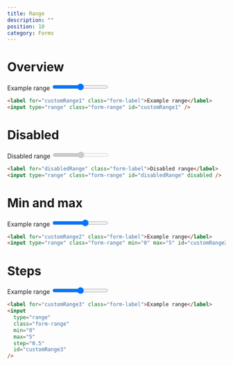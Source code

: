 ```yaml
---
title: Range
description: ""
position: 10
category: Forms
---
```


# Overview

<div class="bd-example">
        <label for="customRange1" class="form-label">Example range</label>
        <input type="range" class="form-range" id="customRange1">
</div>

```html
<label for="customRange1" class="form-label">Example range</label>
<input type="range" class="form-range" id="customRange1" />
```

# Disabled

<div class="bd-example">
        <label for="disabledRange" class="form-label">Disabled range</label>
        <input type="range" class="form-range" id="disabledRange" disabled>
</div>

```html
<label for="disabledRange" class="form-label">Disabled range</label>
<input type="range" class="form-range" id="disabledRange" disabled />
```

# Min and max

<div class="bd-example">
        <label for="customRange2" class="form-label">Example range</label>
        <input type="range" class="form-range" min="0" max="5" id="customRange2">
</div>

```html
<label for="customRange2" class="form-label">Example range</label>
<input type="range" class="form-range" min="0" max="5" id="customRange2" />
```

# Steps

<div class="bd-example">
        <label for="customRange3" class="form-label">Example range</label>
        <input type="range" class="form-range" min="0" max="5" step="0.5" id="customRange3">
</div>

```html
<label for="customRange3" class="form-label">Example range</label>
<input
  type="range"
  class="form-range"
  min="0"
  max="5"
  step="0.5"
  id="customRange3"
/>
```
